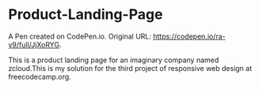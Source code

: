 # Product-Landing-Page
A Pen created on CodePen.io. Original URL: https://codepen.io/ra-y9/full/JjXoRYG.

This is a product landing page for an imaginary company named zcloud.This is my solution for the third project of responsive web design at freecodecamp.org.
